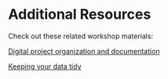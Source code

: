 # Additional Resources

Check out these related workshop materials:

[Digital project organization and documentation](https://ucdavisdatalab.github.io/workshop_how-to-data-documentation/)

[Keeping your data tidy](https://ucdavisdatalab.github.io/workshop_keeping_data_tidy/)
